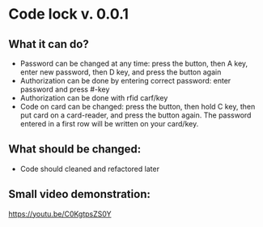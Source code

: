# Code lock v. 0.0.1

## What it can do?

- Password can be changed at any time: press the button, then A key, enter new password, then D key, and press the button again
- Authorization can be done by entering correct password: enter password and press #-key
- Authorization can be done with rfid carf/key
- Code on card can be changed: press the button, then hold C key, then put card on a card-reader, and press the button again. The password entered in a first row will be written on your card/key.

## What should be changed:

- Code should cleaned and refactored later

## Small video demonstration:
https://youtu.be/C0KgtpsZS0Y